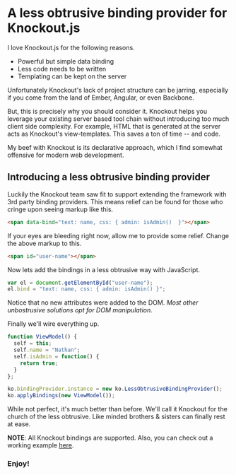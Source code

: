 # A less obtrusive binding provider for Knockout.js

I love Knockout.js for the following reasons.

* Powerful but simple data binding
* Less code needs to be written
* Templating can be kept on the server

Unfortunately Knockout's lack of project structure can be jarring, especially if you come from the land of Ember, Angular, or even Backbone.

But, this is precisely why you should consider it.
Knockout helps you leverage your existing server based tool chain without introducing too much client side complexity.
For example, HTML that is generated at the server acts as Knockout's view-templates.
This saves a ton of time -- and code.

My beef with Knockout is its declarative approach, which I find somewhat offensive for modern web development.

## Introducing a less obtrusive binding provider

Luckily the Knockout team saw fit to support extending the framework with 3rd party binding providers.
This means relief can be found for those who cringe upon seeing markup like this.

```html
<span data-bind="text: name, css: { admin: isAdmin()  }"></span>
```

If your eyes are bleeding right now, allow me to provide some relief.
Change the above markup to this.

```html
<span id="user-name"></span>
```

 Now lets add the bindings in a less obtrusive way with JavaScript.

 ```javascript
var el = document.getElementById("user-name");
el.bind = "text: name, css: { admin: isAdmin() }";
 ```

Notice that no new attributes were added to the DOM. *Most other unbostrusive solutions opt for DOM manipulation.*

Finally we'll wire everything up.

```javascript
function ViewModel() {
  self = this;
  self.name = "Nathan";
  self.isAdmin = function() {
    return true;
  }
};

ko.bindingProvider.instance = new ko.LessObtrusiveBindingProvider();
ko.applyBindings(new ViewModel());
```

While not perfect, it's much better than before.
We'll call it Knockout for the church of the less obtrusive.
Like minded brothers & sisters can finally rest at ease.

**NOTE**: All Knockout bindings are supported.
Also, you can check out a working example [here](http://tinkerbin.com/92C0yXi7).

### Enjoy!

